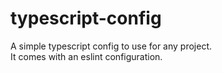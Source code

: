# typescript-config
A simple typescript config to use for any project.  
It comes with an eslint configuration.
